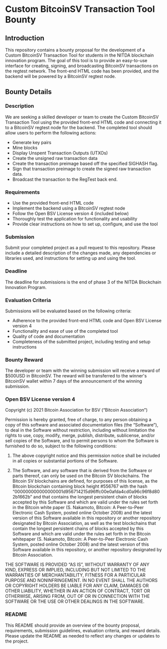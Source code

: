 # Custom BitcoinSV Transaction Tool Bounty

## Introduction
This repository contains a bounty proposal for the development of a Custom BitcoinSV Transaction Tool for students in the NITDA blockchain innovation program. The goal of this tool is to provide an easy-to-use interface for creating, signing, and broadcasting BitcoinSV transactions on the regtest network. The front-end HTML code has been provided, and the backend will be powered by a BitcoinSV regtest node.

## Bounty Details

### Description
We are seeking a skilled developer or team to create the Custom BitcoinSV Transaction Tool using the provided front-end HTML code and connecting it to a BitcoinSV regtest node for the backend. The completed tool should allow users to perform the following actions:

- Generate key pairs
- Mine blocks
- Display Unspent Transaction Outputs (UTXOs)
- Create the unsigned raw transaction data 
- Create the transaction preimage based off the specified SIGHASH flag.
- Sign that transaction preimage to create the signed raw transaction data.
- Broadcast the transaction to the RegTest back end.  

### Requirements
- Use the provided front-end HTML code
- Implement the backend using a BitcoinSV regtest node
- Follow the Open BSV License version 4 (included below)
- Thoroughly test the application for functionality and usability
- Provide clear instructions on how to set up, configure, and use the tool

### Submission
Submit your completed project as a pull request to this repository. Please include a detailed description of the changes made, any dependencies or libraries used, and instructions for setting up and using the tool.

### Deadline
The deadline for submissions is the end of phase 3 of the NITDA Blockchain Innovation Program. 


### Evaluation Criteria
Submissions will be evaluated based on the following criteria:

- Adherence to the provided front-end HTML code and Open BSV License version 4
- Functionality and ease of use of the completed tool
- Quality of code and documentation
- Completeness of the submitted project, including testing and setup instructions

### Bounty Reward
The developer or team with the winning submission will receive a reward of $500USD in BitcoinSV. The reward will be transferred to the winner's BitcoinSV wallet within 7 days of the announcement of the winning submission.

### Open BSV License version 4

Copyright (c) 2021 Bitcoin Association for BSV (“Bitcoin Association”)

Permission is hereby granted, free of charge, to any person obtaining a copy of this software and associated documentation files (the “Software”), to deal in the Software without restriction, including without limitation the rights to use, copy, modify, merge, publish, distribute, sublicense, and/or sell copies of the Software, and to permit persons to whom the Software is furnished to do so, subject to the following conditions:

1. The above copyright notice and this permission notice shall be included in all copies or substantial portions of the Software.

2. The Software, and any software that is derived from the Software or parts thereof, can only be used on the Bitcoin SV blockchains. The Bitcoin SV blockchains are defined, for purposes of this license, as the Bitcoin blockchain containing block height #556767 with the hash “000000000000000001d956714215d96ffc00e0afda4cd0a96c96f8d802b1662b” and that contains the longest persistent chain of blocks accepted by this Software and which are valid under the rules set forth in the Bitcoin white paper (S. Nakamoto, Bitcoin: A Peer-to-Peer Electronic Cash System, posted online October 2008) and the latest version of this Software available in this repository or another repository designated by Bitcoin Association, as well as the test blockchains that contain the longest persistent chains of blocks accepted by this Software and which are valid under the rules set forth in the Bitcoin whitepaper (S. Nakamoto, Bitcoin: A Peer-to-Peer Electronic Cash System, posted online October 2008) and the latest version of this Software available in this repository, or another repository designated by Bitcoin Association.

THE SOFTWARE IS PROVIDED “AS IS”, WITHOUT WARRANTY OF ANY KIND, EXPRESS OR IMPLIED, INCLUDING BUT NOT LIMITED TO THE WARRANTIES OF MERCHANTABILITY, FITNESS FOR A PARTICULAR PURPOSE AND NONINFRINGEMENT. IN NO EVENT SHALL THE AUTHORS OR COPYRIGHT HOLDERS BE LIABLE FOR ANY CLAIM, DAMAGES OR OTHER LIABILITY, WHETHER IN AN ACTION OF CONTRACT, TORT OR OTHERWISE, ARISING FROM, OUT OF OR IN CONNECTION WITH THE SOFTWARE OR THE USE OR OTHER DEALINGS IN THE SOFTWARE.

### README
This README should provide an overview of the bounty proposal, requirements, submission guidelines, evaluation criteria, and reward details. Please update the README as needed to reflect any changes or updates to the project.





